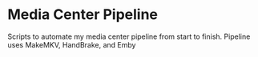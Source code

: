# Media Center Pipeline
Scripts to automate my media center pipeline from start to finish. Pipeline uses MakeMKV, HandBrake, and Emby
